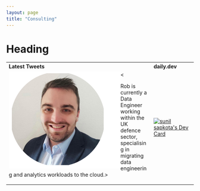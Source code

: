 ```yaml
---
layout: page
title: "Consulting"
---
```


# Heading


<div align="center">
    <table >
     <tr>
        <td><b>Latest Tweets</b></td>
        <td><b>daily.dev</b></td>
     </tr>
     <tr>
       <td> <<img src="./images/RL-photo.png" align="left" width="300px"/>

Rob is currently a Data Engineer working within the UK defence sector, specialising in migrating data engineering and analytics workloads to the cloud.> </img></a></td>
        <td> <a href="https://app.daily.dev/sunil-9"><img src="https://api.daily.dev/devcards/426421ecec8c4819927d5698b72edced.png?r=5tr" width="400" alt="sunil sapkota's Dev Card"/></a></td>
     </tr>
    </table>
    </div>
